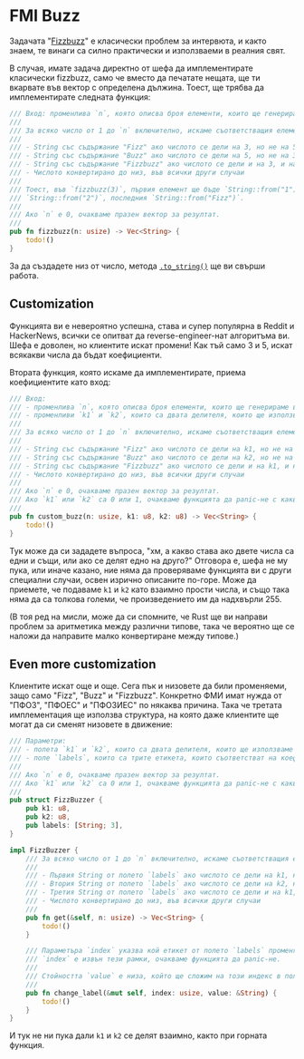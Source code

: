 # FMI Buzz

Задачата "[Fizzbuzz](https://en.wikipedia.org/wiki/Fizz_buzz)" е класически проблем за интервюта, и както знаем, те винаги са силно практически и използваеми в реалния свят.

В случая, имате задача директно от шефа да имплементирате класически fizzbuzz, само че вместо да печатате нещата, ще ти вкарвате във вектор с определена дължина. Тоест, ще трябва да имплементирате следната функция:

``` rust
/// Вход: променлива `n`, която описва броя елементи, които ще генерираме в резултата.
///
/// За всяко число от 1 до `n` включително, искаме съответстващия елемент в резултата да е:
///
/// - String със съдържание "Fizz" ако числото се дели на 3, но не на 5
/// - String със съдържание "Buzz" ако числото се дели на 5, но не на 3
/// - String със съдържание "Fizzbuzz" ако числото се дели и на 3, и на 5
/// - Числото конвертирано до низ, във всички други случаи
///
/// Тоест, във `fizzbuzz(3)`, първия елемент ще бъде `String::from("1")`, втория
/// `String::from("2")`, последния `String::from("Fizz")`.
///
/// Ако `n` е 0, очакваме празен вектор за резултат.
///
pub fn fizzbuzz(n: usize) -> Vec<String> {
    todo!()
}
```

За да създадете низ от число, метода [`.to_string()`](https://doc.rust-lang.org/std/string/trait.ToString.html#tymethod.to_string) ще ви свърши работа.

## Customization

Функцията ви е невероятно успешна, става и супер популярна в Reddit и HackerNews, всички се опитват да reverse-engineer-нат алгоритъма ви. Шефа е доволен, но клиентите искат промени! Как тъй само 3 и 5, искат всякакви числа да бъдат коефициенти.

Втората функция, която искаме да имплементирате, приема коефициентите като вход:

``` rust
/// Вход:
/// - променлива `n`, която описва броя елементи, които ще генерираме в резултата.
/// - променливи `k1` и `k2`, които са двата делителя, които ще използваме за заместване.
///
/// За всяко число от 1 до `n` включително, искаме съответстващия елемент в резултата да е:
///
/// - String със съдържание "Fizz" ако числото се дели на k1, но не на k2
/// - String със съдържание "Buzz" ако числото се дели на k2, но не на k1
/// - String със съдържание "Fizzbuzz" ако числото се дели и на k1, и на k2
/// - Числото конвертирано до низ, във всички други случаи
///
/// Ако `n` е 0, очакваме празен вектор за резултат.
/// Ако `k1` или `k2` са 0 или 1, очакваме функцията да panic-не с каквото съобщение изберете.
///
pub fn custom_buzz(n: usize, k1: u8, k2: u8) -> Vec<String> {
    todo!()
}
```

Тук може да си зададете въпроса, "хм, а какво става ако двете числа са едни и същи, или ако се делят едно на друго?" Отговора е, шефа не му пука, или иначе казано, ние няма да проверяваме функцията ви с други специални случаи, освен изрично описаните по-горе. Може да приемете, че подаваме `k1` и `k2` като взаимно прости числа, и също така няма да са толкова големи, че произведението им да надхвърли 255.

(В тоя ред на мисли, може да си спомните, че Rust ще ви направи проблем за аритметика между различни типове, така че вероятно ще се наложи да направите малко конвертиране между типове.)

## Even more customization

Клиентите искат още и още. Сега пък и низовете да били променяеми, защо само "Fizz", "Buzz" и "Fizzbuzz". Конкретно ФМИ имат нужда от "ПФОЗ", "ПФОЕС" и "ПФОЗИЕС" по някаква причина. Така че третата имплементация ще използва структура, на която даже клиентите ще могат да си сменят низовете в движение:

``` rust
/// Параметри:
/// - полета `k1` и `k2`, които са двата делителя, които ще използваме за заместване.
/// - поле `labels`, които са трите етикета, които съответстват на коефициентите
///
/// Ако `n` е 0, очакваме празен вектор за резултат.
/// Ако `k1` или `k2` са 0 или 1, очакваме функцията да panic-не с каквото съобщение изберете.
///
pub struct FizzBuzzer {
    pub k1: u8,
    pub k2: u8,
    pub labels: [String; 3],
}

impl FizzBuzzer {
    /// За всяко число от 1 до `n` включително, искаме съответстващия елемент в резултата да е:
    ///
    /// - Първия String от полето `labels` ако числото се дели на k1, но не на k2
    /// - Втория String от полето `labels` ако числото се дели на k2, но не на k1
    /// - Третия String от полето `labels` ако числото се дели и на k1, и на k2
    /// - Числото конвертирано до низ, във всички други случаи
    ///
    pub fn get(&self, n: usize) -> Vec<String> {
        todo!()
    }

    /// Параметъра `index` указва кой етикет от полето `labels` променяме, от 0 до 2. Ако подадения
    /// `index` е извън тези рамки, очакваме функцията да panic-не.
    ///
    /// Стойността `value` е низа, който ще сложим на този индекс в полето `labels`.
    ///
    pub fn change_label(&mut self, index: usize, value: &String) {
        todo!()
    }
}
```

И тук не ни пука дали `k1` и `k2` се делят взаимно, както при горната функция.
